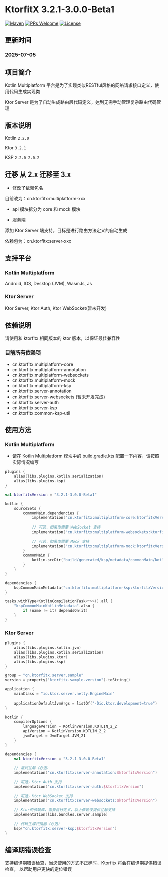 # KtorfitX 3.2.1-3.0.0-Beta1

[![Maven](https://img.shields.io/badge/Maven-Central-download.svg)](https://central.sonatype.com/search?q=cn.ktorfitx:multiplatform-core)
[![PRs Welcome](https://img.shields.io/badge/PRs-welcome-brightgreen.svg)](http://vividcodex.github.io/ktorfitx-document/index_md.html)
[![License](https://img.shields.io/badge/Apache-2.0-brightgreen.svg)](https://github.com/vividcodex/ktorfitx/blob/master/LICENSE-2.0)

## 更新时间

### 2025-07-05

## 项目简介

Kotlin Multiplatform 平台是为了实现类似RESTful风格的网络请求接口定义，使用代码生成实现类

Ktor Server 是为了自动生成路由层代码定义，达到无需手动管理复杂路由代码管理

## 版本说明

Kotlin `2.2.0`

Ktor `3.2.1`

KSP `2.2.0-2.0.2`

## 迁移 从 2.x 迁移至 3.x

- 修改了依赖包名

目前改为：cn.ktorfitx:multiplatform-xxx

- api 模块拆分为 core 和 mock 模块

- 服务端

添加 Ktor Server 端支持，目标是进行路由方法定义的自动生成

依赖包为：cn.ktorfitx:server-xxx

## 支持平台

### Kotlin Multiplatform

Android, IOS, Desktop (JVM), WasmJs, Js

### Ktor Server

Ktor Server, Ktor Auth, Ktor WebSocket(暂未开发)

## 依赖说明

请使用和 ktorfitx 相同版本的 ktor 版本，以保证最佳兼容性

### 目前所有依赖项

- cn.ktorfitx:multiplatform-core
- cn.ktorfitx:multiplatform-annotation
- cn.ktorfitx:multiplatform-websockets
- cn.ktorfitx:multiplatform-mock
- cn.ktorfitx:multiplatform-ksp
- cn.ktorfitx:server-annotation
- cn.ktorfitx:server-websockets (暂未开发完成)
- cn.ktorfitx:server-auth
- cn.ktorfitx:server-ksp
- cn.ktorfitx:common-ksp-util

## 使用方法

### Kotlin Multiplatform

- 请在 Kotlin Multiplatform 模块中的 build.gradle.kts 配置一下内容，请按照实际情况编写

``` kotlin
plugins {
	alias(libs.plugins.kotlin.serialization)
	alias(libs.plugins.ksp)
}

val ktorfitxVersion = "3.2.1-3.0.0-Beta1"

kotlin {
    sourceSets {
        commonMain.dependencies {
            implementation("cn.ktorfitx:multiplatform-core:ktorfitxVersion")
            
            // 可选，如果你需要 WebSocket 支持
            implementation("cn.ktorfitx:multiplatform-websockets:ktorfitxVersion")
            
            // 可选，如果你需要 Mock 支持
            implementation("cn.ktorfitx:multiplatform-mock:ktorfitxVersion")
        }
        commonMain {
            kotlin.srcDir("build/generated/ksp/metadata/commonMain/kotlin") 
        }
    }
}

dependencies {
    kspCommonMainMetadata("cn.ktorfitx:multiplatform-ksp:ktorfitxVersion")
}

tasks.withType<KotlinCompilationTask<*>>().all {
    "kspCommonMainKotlinMetadata".also {
        if (name != it) dependsOn(it)
    }
}
```

### Ktor Server

```kotlin
plugins {
	alias(libs.plugins.kotlin.jvm)
	alias(libs.plugins.kotlin.serialization)
	alias(libs.plugins.ktor)
	alias(libs.plugins.ksp)
}

group = "cn.ktorfitx.server.sample"
version = property("ktorfitx.sample.version").toString()

application {
	mainClass = "io.ktor.server.netty.EngineMain"
	
	applicationDefaultJvmArgs = listOf("-Dio.ktor.development=true")
}

kotlin {
	compilerOptions {
		languageVersion = KotlinVersion.KOTLIN_2_2
		apiVersion = KotlinVersion.KOTLIN_2_2
		jvmTarget = JvmTarget.JVM_21
	}
}

dependencies {
	val ktorfitxVersion = "3.2.1-3.0.0-Beta1"
	
	// 常规注解（必选）
	implementation("cn.ktorfitx:server-annotation:$ktorfitxVersion")
	
	// 可选，Ktor Auth 支持
	implementation("cn.ktorfitx:server-auth:$ktorfitxVersion")
	
	// 可选，Ktor WebSocket 支持
	implementation("cn.ktorfitx:server-websockets:$ktorfitxVersion")
	
	// Ktor的依赖库，需要自行定义，以上依赖仅提供注解支持
	implementation(libs.bundles.server.sample)
	
	// 代码生成扫描器（必选）
	ksp("cn.ktorfitx:server-ksp:$ktorfitxVersion")
}
```

## 编译期错误检查

支持编译期错误检查，当您使用的方式不正确时，Ktorfitx 将会在编译期提供错误检查，
以帮助用户更快的定位错误